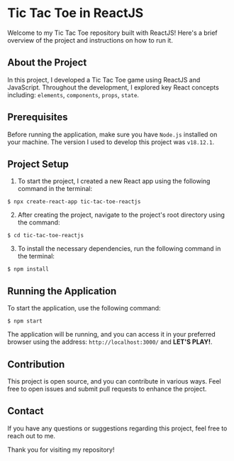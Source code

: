 # Tic Tac Toe in ReactJS

Welcome to my Tic Tac Toe repository built with ReactJS! Here's a brief overview of the project and instructions on how to run it.

## About the Project

In this project, I developed a Tic Tac Toe game using ReactJS and JavaScript. Throughout the development, I explored key React concepts including:
`elements`,
`components`,
`props`,
`state`.

## Prerequisites

Before running the application, make sure you have `Node.js` installed on your machine. The version I used to develop this project was `v18.12.1`.

## Project Setup

1. To start the project, I created a new React app using the following command in the terminal:

``` shell
$ npx create-react-app tic-tac-toe-reactjs
```

2. After creating the project, navigate to the project's root directory using the command:

``` shell
$ cd tic-tac-toe-reactjs
```

3. To install the necessary dependencies, run the following command in the terminal:

``` shell
$ npm install
```

## Running the Application

To start the application, use the following command:

``` shell
$ npm start
```

The application will be running, and you can access it in your preferred browser using the address: `http://localhost:3000/` and **LET'S PLAY!**.

## Contribution

This project is open source, and you can contribute in various ways. Feel free to open issues and submit pull requests to enhance the project.

## Contact

If you have any questions or suggestions regarding this project, feel free to reach out to me.

Thank you for visiting my repository!
